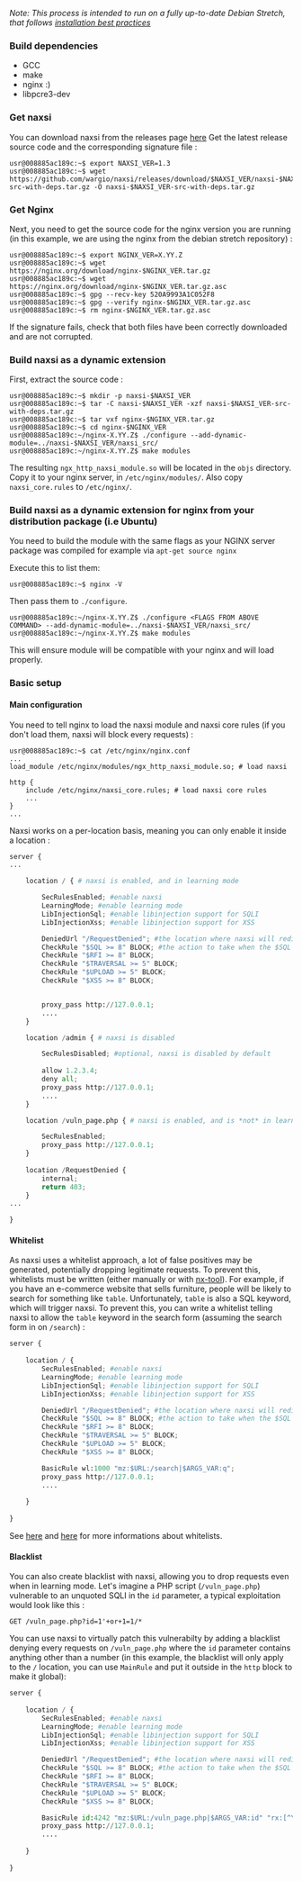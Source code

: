 *Note: This process is intended to run on a fully up-to-date Debian Stretch, that follows [installation best practices](https://www.ssi.gouv.fr/guide/recommandations-de-securite-relatives-a-un-systeme-gnulinux/)*

### Build dependencies

- GCC
- make
- nginx :)
- libpcre3-dev

### Get naxsi

You can download naxsi from the releases page [here](https://github.com/wargio/naxsi/releases)
Get the latest release source code and the corresponding signature file : 

```shell
usr@008885ac189c:~$ export NAXSI_VER=1.3
usr@008885ac189c:~$ wget https://github.com/wargio/naxsi/releases/download/$NAXSI_VER/naxsi-$NAXSI_VER-src-with-deps.tar.gz -O naxsi-$NAXSI_VER-src-with-deps.tar.gz
```

### Get Nginx

Next, you need to get the source code for the nginx version you are running (in this example, we are using the nginx from the debian stretch repository) : 

```shell
usr@008885ac189c:~$ export NGINX_VER=X.YY.Z
usr@008885ac189c:~$ wget https://nginx.org/download/nginx-$NGINX_VER.tar.gz
usr@008885ac189c:~$ wget https://nginx.org/download/nginx-$NGINX_VER.tar.gz.asc
usr@008885ac189c:~$ gpg --recv-key 520A9993A1C052F8
usr@008885ac189c:~$ gpg --verify nginx-$NGINX_VER.tar.gz.asc
usr@008885ac189c:~$ rm nginx-$NGINX_VER.tar.gz.asc 
```

If the signature fails, check that both files have been correctly downloaded and are not corrupted.

### Build naxsi as a dynamic extension

First, extract the source code : 
```shell
usr@008885ac189c:~$ mkdir -p naxsi-$NAXSI_VER
usr@008885ac189c:~$ tar -C naxsi-$NAXSI_VER -xzf naxsi-$NAXSI_VER-src-with-deps.tar.gz
usr@008885ac189c:~$ tar vxf nginx-$NGINX_VER.tar.gz 
usr@008885ac189c:~$ cd nginx-$NGINX_VER  
usr@008885ac189c:~/nginx-X.YY.Z$ ./configure --add-dynamic-module=../naxsi-$NAXSI_VER/naxsi_src/
usr@008885ac189c:~/nginx-X.YY.Z$ make modules
```
The resulting `ngx_http_naxsi_module.so` will be located in the `objs` directory.
Copy it to your nginx server, in `/etc/nginx/modules/`.
Also copy `naxsi_core.rules` to `/etc/nginx/`.


### Build naxsi as a dynamic extension for nginx from your distribution package (i.e Ubuntu)

You need to build the module with the same flags as your NGINX server package was compiled for example via `apt-get source nginx`

Execute this to list them:
```shell    
usr@008885ac189c:~$ nginx -V 
```
Then pass them to `./configure`.

```shell    
usr@008885ac189c:~/nginx-X.YY.Z$ ./configure <FLAGS FROM ABOVE COMMAND> --add-dynamic-module=../naxsi-$NAXSI_VER/naxsi_src/
usr@008885ac189c:~/nginx-X.YY.Z$ make modules
```
This will ensure module will be compatible with your nginx and will load properly.


### Basic setup

#### Main configuration

You need to tell nginx to load the naxsi module and naxsi core rules (if you don't load them, naxsi will block every requests) : 

```shell
usr@008885ac189c:~$ cat /etc/nginx/nginx.conf
...
load_module /etc/nginx/modules/ngx_http_naxsi_module.so; # load naxsi

http {
    include /etc/nginx/naxsi_core.rules; # load naxsi core rules
    ...
}
...

```

Naxsi works on a per-location basis, meaning you can only enable it inside a location : 
```python 
server {
...

    location / { # naxsi is enabled, and in learning mode

        SecRulesEnabled; #enable naxsi
        LearningMode; #enable learning mode
        LibInjectionSql; #enable libinjection support for SQLI
        LibInjectionXss; #enable libinjection support for XSS

        DeniedUrl "/RequestDenied"; #the location where naxsi will redirect the request when it is blocked
        CheckRule "$SQL >= 8" BLOCK; #the action to take when the $SQL score is superior or equal to 8
        CheckRule "$RFI >= 8" BLOCK;
        CheckRule "$TRAVERSAL >= 5" BLOCK;
        CheckRule "$UPLOAD >= 5" BLOCK;
        CheckRule "$XSS >= 8" BLOCK;


        proxy_pass http://127.0.0.1;
        ....
    }

    location /admin { # naxsi is disabled 

        SecRulesDisabled; #optional, naxsi is disabled by default
        
        allow 1.2.3.4;
        deny all;
        proxy_pass http://127.0.0.1;
        ....
    }

    location /vuln_page.php { # naxsi is enabled, and is *not* in learning mode

        SecRulesEnabled;
        proxy_pass http://127.0.0.1;
    }
    
    location /RequestDenied {
        internal;
        return 403;
    }
...

}
```

#### Whitelist

As naxsi uses a whitelist approach, a lot of false positives may be generated, potentially dropping legitimate requests.
To prevent this, whitelists must be written (either manually or with [nx-tool](https://github.com/nbs-system/nxtool-ng)).
For example, if you have an e-commerce website that sells furniture, people will be likely to search for something like `table`. Unfortunately, `table` is also a SQL keyword, which will trigger naxsi.
To prevent this, you can write a whitelist telling naxsi to allow the `table` keyword in the search form (assuming the search form in on `/search`) : 

```python
server {
    
    location / {
        SecRulesEnabled; #enable naxsi
        LearningMode; #enable learning mode
        LibInjectionSql; #enable libinjection support for SQLI
        LibInjectionXss; #enable libinjection support for XSS

        DeniedUrl "/RequestDenied"; #the location where naxsi will redirect the request when it is blocked
        CheckRule "$SQL >= 8" BLOCK; #the action to take when the $SQL score is superior or equal to 8
        CheckRule "$RFI >= 8" BLOCK;
        CheckRule "$TRAVERSAL >= 5" BLOCK;
        CheckRule "$UPLOAD >= 5" BLOCK;
        CheckRule "$XSS >= 8" BLOCK;

        BasicRule wl:1000 "mz:$URL:/search|$ARGS_VAR:q";
        proxy_pass http://127.0.0.1;
        ....
        
    }    
    
}
```

See [here](whitelists-bnf.md) and [here](whitelists-examples.md) for more informations about whitelists.

#### Blacklist

You can also create blacklist with naxsi, allowing you to drop requests even when  in learning mode.
Let's imagine a PHP script (`/vuln_page.php`) vulnerable to an unquoted SQLI in the `id` parameter, a typical exploitation would look like this : 
```
GET /vuln_page.php?id=1'+or+1=1/*
```
You can use naxsi to virtually patch this vulnerabilty by adding a blacklist denying every requests on `/vuln_page.php` where the `id` parameter contains anything other than a number (in this example, the blacklist will only apply to the `/` location, you can use `MainRule` and put it outside in the `http` block to make it global):

```python
server {
    
    location / {
        SecRulesEnabled; #enable naxsi
        LearningMode; #enable learning mode
        LibInjectionSql; #enable libinjection support for SQLI
        LibInjectionXss; #enable libinjection support for XSS

        DeniedUrl "/RequestDenied"; #the location where naxsi will redirect the request when it is blocked
        CheckRule "$SQL >= 8" BLOCK; #the action to take when the $SQL score is superior or equal to 8
        CheckRule "$RFI >= 8" BLOCK;
        CheckRule "$TRAVERSAL >= 5" BLOCK;
        CheckRule "$UPLOAD >= 5" BLOCK;
        CheckRule "$XSS >= 8" BLOCK;

        BasicRule id:4242 "mz:$URL:/vuln_page.php|$ARGS_VAR:id" "rx:[^\d]+" "s:DROP" "msg:blacklist for SQLI in /vuln_page.php";
        proxy_pass http://127.0.0.1;
        ....
        
    }    
    
}
```
